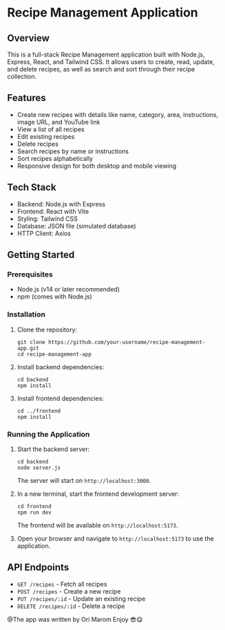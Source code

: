 # Recipe Management Application

## Overview

This is a full-stack Recipe Management application built with Node.js, Express, React, and Tailwind CSS. It allows users to create, read, update, and delete recipes, as well as search and sort through their recipe collection.

## Features

- Create new recipes with details like name, category, area, instructions, image URL, and YouTube link
- View a list of all recipes
- Edit existing recipes
- Delete recipes
- Search recipes by name or instructions
- Sort recipes alphabetically
- Responsive design for both desktop and mobile viewing

## Tech Stack

- Backend: Node.js with Express
- Frontend: React with Vite
- Styling: Tailwind CSS
- Database: JSON file (simulated database)
- HTTP Client: Axios

## Getting Started

### Prerequisites

- Node.js (v14 or later recommended)
- npm (comes with Node.js)

### Installation

1. Clone the repository:

   ```
   git clone https://github.com/your-username/recipe-management-app.git
   cd recipe-management-app
   ```

2. Install backend dependencies:

   ```
   cd backend
   npm install
   ```

3. Install frontend dependencies:
   ```
   cd ../frontend
   npm install
   ```

### Running the Application

1. Start the backend server:

   ```
   cd backend
   node server.js
   ```

   The server will start on `http://localhost:3000`.

2. In a new terminal, start the frontend development server:

   ```
   cd frontend
   npm run dev
   ```

   The frontend will be available on `http://localhost:5173`.

3. Open your browser and navigate to `http://localhost:5173` to use the application.

## API Endpoints

- `GET /recipes` - Fetch all recipes
- `POST /recipes` - Create a new recipe
- `PUT /recipes/:id` - Update an existing recipe
- `DELETE /recipes/:id` - Delete a recipe

@The app was written by Ori Marom Enjoy 😎😋
